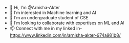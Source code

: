 - 👋 Hi, I’m @Arnisha-Akter
- 👀 I’m interested in Machine learning and AI
- 🌱 I’m an undergraduate student of CSE
- 💞️ I’m looking to collaborate with expertises on ML and AI
- 📫 Connect with me in my linked in-https://www.linkedin.com/in/arnisha-akter-974a981b8/

<!---
Arnisha-Akter/Arnisha-Akter is a ✨ special ✨ repository because its `README.md` (this file) appears on your GitHub profile.
You can click the Preview link to take a look at your changes.
--->

